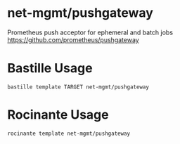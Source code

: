 # net-mgmt/pushgateway
Prometheus push acceptor for ephemeral and batch jobs
https://github.com/prometheus/pushgateway

# Bastille Usage
```shell
bastille template TARGET net-mgmt/pushgateway
```

# Rocinante Usage
```shell
rocinante template net-mgmt/pushgateway
```
